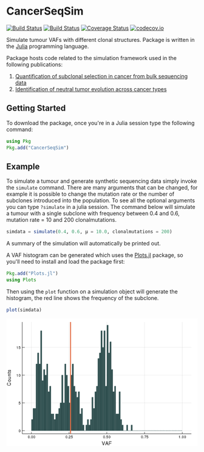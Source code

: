 # CancerSeqSim
[![Build Status](https://travis-ci.org/marcjwilliams1/CancerSeqSim.jl.svg?branch=master)](https://travis-ci.org/marcjwilliams1/CancerSeqSim.jl)
[![Build Status](https://ci.appveyor.com/api/projects/status/github/marcjwilliams1/CancerSeqSim.jl?branch=master&svg=true)](https://ci.appveyor.com/project/marcjwilliams1/cancerseqsim-jl/branch/master)
[![Coverage Status](https://coveralls.io/repos/github/marcjwilliams1/CancerSeqSim.jl/badge.svg?branch=master)](https://coveralls.io/github/marcjwilliams1/CancerSeqSim.jl?branch=master)
[![codecov.io](http://codecov.io/github/marcjwilliams1/CancerSeqSim.jl/coverage.svg?branch=master)](http://codecov.io/github/marcjwilliams1/CancerSeqSim.jl?branch=master)


Simulate tumour VAFs with different clonal structures. Package is written in the [Julia](https://julialang.org/) programming language.

Package hosts code related to the simulation framework used in the following publications:
1. [Quantification of subclonal selection in cancer from bulk sequencing data](https://www.nature.com/articles/s41588-018-0128-6)
2. [Identification of neutral tumor evolution across cancer types](https://www.nature.com/articles/ng.3489)

## Getting Started
To download the package, once you're in a Julia session type the following command:
```julia
using Pkg
Pkg.add("CancerSeqSim")
```

## Example
To simulate a tumour and generate synthetic sequencing data simply invoke the `simulate` command. There are many arguments that can be changed, for example it is possible to change the mutation rate or the number of subclones introduced into the population. To see all the optional arguments you can type `?simulate` in a julia session. The command below will simulate a tumour with a single subclone with frequency between 0.4 and 0.6, mutation rate = 10 and 200 clonalmutations.
```julia
simdata = simulate(0.4, 0.6, μ = 10.0, clonalmutations = 200)
```
A summary of the simulation will automatically be printed out.

A VAF histogram can be generated which uses the [Plots.jl](https://github.com/JuliaPlots/Plots.jl) package, so you'll need to install and load the package first:
```julia
Pkg.add("Plots.jl")
using Plots
```

Then using the `plot` function on a simulation object will generate the histogram, the red line shows the frequency of the subclone.
```julia
plot(simdata)
```
![plot](/example/exampleoneclone.png)
